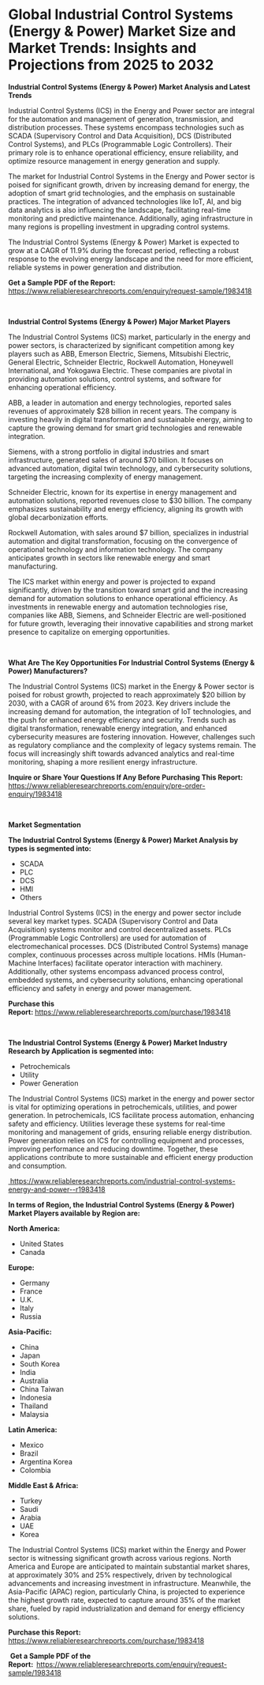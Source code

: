 <p><h1>Global Industrial Control Systems (Energy & Power) Market Size and Market Trends: Insights and Projections from 2025 to 2032</h1></p><p><strong>Industrial Control Systems (Energy & Power) Market Analysis and Latest Trends</strong></p>
<p><p>Industrial Control Systems (ICS) in the Energy and Power sector are integral for the automation and management of generation, transmission, and distribution processes. These systems encompass technologies such as SCADA (Supervisory Control and Data Acquisition), DCS (Distributed Control Systems), and PLCs (Programmable Logic Controllers). Their primary role is to enhance operational efficiency, ensure reliability, and optimize resource management in energy generation and supply.</p><p>The market for Industrial Control Systems in the Energy and Power sector is poised for significant growth, driven by increasing demand for energy, the adoption of smart grid technologies, and the emphasis on sustainable practices. The integration of advanced technologies like IoT, AI, and big data analytics is also influencing the landscape, facilitating real-time monitoring and predictive maintenance. Additionally, aging infrastructure in many regions is propelling investment in upgrading control systems.</p><p>The Industrial Control Systems (Energy & Power) Market is expected to grow at a CAGR of 11.9% during the forecast period, reflecting a robust response to the evolving energy landscape and the need for more efficient, reliable systems in power generation and distribution.</p></p>
<p><strong>Get a Sample PDF of the Report:&nbsp;</strong> <a href="https://www.reliableresearchreports.com/enquiry/request-sample/1983418?utm_campaign=3283&utm_medium=2&utm_source=Github&utm_content=ia&utm_term=12042025&utm_id=industrial-control-systems-energy-power">https://www.reliableresearchreports.com/enquiry/request-sample/1983418</a></p>
<p>&nbsp;</p>
<p><strong>Industrial Control Systems (Energy & Power) Major Market Players</strong></p>
<p><p>The Industrial Control Systems (ICS) market, particularly in the energy and power sectors, is characterized by significant competition among key players such as ABB, Emerson Electric, Siemens, Mitsubishi Electric, General Electric, Schneider Electric, Rockwell Automation, Honeywell International, and Yokogawa Electric. These companies are pivotal in providing automation solutions, control systems, and software for enhancing operational efficiency.</p><p>ABB, a leader in automation and energy technologies, reported sales revenues of approximately $28 billion in recent years. The company is investing heavily in digital transformation and sustainable energy, aiming to capture the growing demand for smart grid technologies and renewable integration.</p><p>Siemens, with a strong portfolio in digital industries and smart infrastructure, generated sales of around $70 billion. It focuses on advanced automation, digital twin technology, and cybersecurity solutions, targeting the increasing complexity of energy management.</p><p>Schneider Electric, known for its expertise in energy management and automation solutions, reported revenues close to $30 billion. The company emphasizes sustainability and energy efficiency, aligning its growth with global decarbonization efforts.</p><p>Rockwell Automation, with sales around $7 billion, specializes in industrial automation and digital transformation, focusing on the convergence of operational technology and information technology. The company anticipates growth in sectors like renewable energy and smart manufacturing.</p><p>The ICS market within energy and power is projected to expand significantly, driven by the transition toward smart grid and the increasing demand for automation solutions to enhance operational efficiency. As investments in renewable energy and automation technologies rise, companies like ABB, Siemens, and Schneider Electric are well-positioned for future growth, leveraging their innovative capabilities and strong market presence to capitalize on emerging opportunities.</p></p>
<p>&nbsp;</p>
<p><strong>What Are The Key Opportunities For Industrial Control Systems (Energy & Power) Manufacturers?</strong></p>
<p><p>The Industrial Control Systems (ICS) market in the Energy & Power sector is poised for robust growth, projected to reach approximately $20 billion by 2030, with a CAGR of around 6% from 2023. Key drivers include the increasing demand for automation, the integration of IoT technologies, and the push for enhanced energy efficiency and security. Trends such as digital transformation, renewable energy integration, and enhanced cybersecurity measures are fostering innovation. However, challenges such as regulatory compliance and the complexity of legacy systems remain. The focus will increasingly shift towards advanced analytics and real-time monitoring, shaping a more resilient energy infrastructure.</p></p>
<p><strong>Inquire or Share Your Questions If Any Before Purchasing This Report:</strong> <a href="https://www.reliableresearchreports.com/enquiry/pre-order-enquiry/1983418?utm_campaign=3283&utm_medium=2&utm_source=Github&utm_content=ia&utm_term=12042025&utm_id=industrial-control-systems-energy-power">https://www.reliableresearchreports.com/enquiry/pre-order-enquiry/1983418</a></p>
<p>&nbsp;</p>
<p><strong>Market Segmentation</strong></p>
<p><strong>The Industrial Control Systems (Energy & Power) Market Analysis by types is segmented into:</strong></p>
<p><ul><li>SCADA</li><li>PLC</li><li>DCS</li><li>HMI</li><li>Others</li></ul></p>
<p><p>Industrial Control Systems (ICS) in the energy and power sector include several key market types. SCADA (Supervisory Control and Data Acquisition) systems monitor and control decentralized assets. PLCs (Programmable Logic Controllers) are used for automation of electromechanical processes. DCS (Distributed Control Systems) manage complex, continuous processes across multiple locations. HMIs (Human-Machine Interfaces) facilitate operator interaction with machinery. Additionally, other systems encompass advanced process control, embedded systems, and cybersecurity solutions, enhancing operational efficiency and safety in energy and power management.</p></p>
<p><strong>Purchase this Report:&nbsp;</strong><a href="https://www.reliableresearchreports.com/purchase/1983418?utm_campaign=3283&utm_medium=2&utm_source=Github&utm_content=ia&utm_term=12042025&utm_id=industrial-control-systems-energy-power">https://www.reliableresearchreports.com/purchase/1983418</a></p>
<p>&nbsp;</p>
<p><strong>The Industrial Control Systems (Energy & Power) Market Industry Research by Application is segmented into:</strong></p>
<p><ul><li>Petrochemicals</li><li>Utility</li><li>Power Generation</li></ul></p>
<p><p>The Industrial Control Systems (ICS) market in the energy and power sector is vital for optimizing operations in petrochemicals, utilities, and power generation. In petrochemicals, ICS facilitate process automation, enhancing safety and efficiency. Utilities leverage these systems for real-time monitoring and management of grids, ensuring reliable energy distribution. Power generation relies on ICS for controlling equipment and processes, improving performance and reducing downtime. Together, these applications contribute to more sustainable and efficient energy production and consumption.</p></p>
<p><a href="https://www.reliableresearchreports.com/industrial-control-systems-energy-and-power--r1983418?utm_campaign=3283&utm_medium=2&utm_source=Github&utm_content=ia&utm_term=12042025&utm_id=industrial-control-systems-energy-power">&nbsp;https://www.reliableresearchreports.com/industrial-control-systems-energy-and-power--r1983418</a></p>
<p><strong>In terms of Region, the Industrial Control Systems (Energy & Power) Market Players available by Region are:</strong></p>
<p>
    <p> <strong> North America: </strong>
        <ul>
            <li>United States</li>
            <li>Canada</li>
        </ul>
        </p> 
    <p> <strong> Europe: </strong>
        <ul>
            <li>Germany</li>
            <li>France</li>
            <li>U.K.</li>
            <li>Italy</li>
            <li>Russia</li>
        </ul>
        </p> 
    <p> <strong> Asia-Pacific: </strong>
        <ul>
            <li>China</li>
            <li>Japan</li>
            <li>South Korea</li>
            <li>India</li>
            <li>Australia</li>
            <li>China Taiwan</li>
            <li>Indonesia</li>
            <li>Thailand</li>
            <li>Malaysia</li>
        </ul>
        </p> 
    <p> <strong> Latin America: </strong>
        <ul>
            <li>Mexico</li>
            <li>Brazil</li>
            <li>Argentina Korea</li>
            <li>Colombia</li>
        </ul>
        </p> 
    <p> <strong> Middle East & Africa: </strong>
        <ul>
            <li>Turkey</li>
            <li>Saudi</li>
            <li>Arabia</li>
            <li>UAE</li>
            <li>Korea</li>
        </ul>
    </p>
    </p>
<p><p>The Industrial Control Systems (ICS) market within the Energy and Power sector is witnessing significant growth across various regions. North America and Europe are anticipated to maintain substantial market shares, at approximately 30% and 25% respectively, driven by technological advancements and increasing investment in infrastructure. Meanwhile, the Asia-Pacific (APAC) region, particularly China, is projected to experience the highest growth rate, expected to capture around 35% of the market share, fueled by rapid industrialization and demand for energy efficiency solutions.</p></p>
<p><strong>Purchase this Report: </strong><a href="https://www.reliableresearchreports.com/purchase/1983418?utm_campaign=3283&utm_medium=2&utm_source=Github&utm_content=ia&utm_term=12042025&utm_id=industrial-control-systems-energy-power">https://www.reliableresearchreports.com/purchase/1983418</a></p>
<p>&nbsp;<strong>Get a Sample PDF of the Report:&nbsp;&nbsp;</strong><a href="https://www.reliableresearchreports.com/enquiry/request-sample/1983418?utm_campaign=3283&utm_medium=2&utm_source=Github&utm_content=ia&utm_term=12042025&utm_id=industrial-control-systems-energy-power">https://www.reliableresearchreports.com/enquiry/request-sample/1983418</a></p>
<p><strong></strong></p>
<p><p></p><p></p><p></p></p>